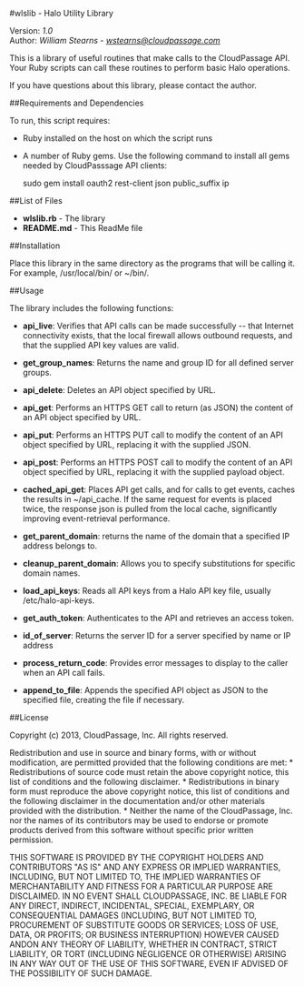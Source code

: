 #wlslib - Halo Utility Library

Version: *1.0*
<br />
Author: *William Stearns* - *wstearns@cloudpassage.com*

This is a library of useful routines that make calls to the CloudPassage API. Your Ruby scripts can call these routines to perform basic Halo operations.

If you have questions about this library, please contact the author.


##Requirements and Dependencies

To run, this script requires:

* Ruby installed on the host on which the script runs
* A number of Ruby gems. Use the following command to install all gems needed by CloudPasssage API clients:

    sudo gem install oauth2 rest-client json public_suffix ip


##List of Files

* **wlslib.rb**  -  The library
* **README.md**  -  This ReadMe file


##Installation 

Place this library in the same directory as the programs that will be calling it. For example, /usr/local/bin/ or ~/bin/. 


##Usage

The library includes the following functions:

* **api_live**: Verifies that API calls can be made successfully -- that Internet connectivity exists, that the local firewall allows outbound requests, and that the supplied API key values are valid.

* **get_group_names**: Returns the name and group ID for all defined server groups. 

* **api_delete**: Deletes an API object specified by URL.

* **api_get**: Performs an HTTPS GET call to return (as JSON) the content of an API object specified by URL.

* **api_put**: Performs an HTTPS PUT call to modify the content of an API object specified by URL, replacing it with the supplied JSON.

* **api_post**: Performs an HTTPS POST call to modify the content of an API object specified by URL, replacing it with the supplied payload object.

* **cached_api_get**: Places API get calls, and for calls to get events, caches the results in ~/api_cache.  If the same request for events is placed twice, the response json is pulled from the local cache, significantly improving event-retrieval performance.

* **get_parent_domain**: returns the name of the domain that a specified IP address belongs to.

* **cleanup_parent_domain**: Allows you to specify substitutions for specific domain names. 

* **load_api_keys**: Reads all API keys from a Halo API key file, usually /etc/halo-api-keys.

* **get_auth_token**: Authenticates to the API and retrieves an access token.

* **id_of_server**: Returns the server ID for a server specified by name or IP address

* **process_return_code**: Provides error messages to display to the caller when an API call fails.

* **append_to_file**: Appends the specified API object as JSON to the specified file, creating the file if necessary.



##License

Copyright (c) 2013, CloudPassage, Inc.
All rights reserved.

Redistribution and use in source and binary forms, with or without modification,
are permitted provided that the following conditions are met:
    * Redistributions of source code must retain the above copyright
      notice, this list of conditions and the following disclaimer.
    * Redistributions in binary form must reproduce the above copyright
      notice, this list of conditions and the following disclaimer in the
      documentation and/or other materials provided with the distribution.
    * Neither the name of the CloudPassage, Inc. nor the
      names of its contributors may be used to endorse or promote products
      derived from this software without specific prior written permission.

THIS SOFTWARE IS PROVIDED BY THE COPYRIGHT HOLDERS AND CONTRIBUTORS "AS IS" AND
ANY EXPRESS OR IMPLIED WARRANTIES, INCLUDING, BUT NOT LIMITED TO, THE IMPLIED
WARRANTIES OF MERCHANTABILITY AND FITNESS FOR A PARTICULAR PURPOSE ARE
DISCLAIMED. IN NO EVENT SHALL CLOUDPASSAGE, INC. BE LIABLE FOR ANY DIRECT,
INDIRECT, INCIDENTAL, SPECIAL, EXEMPLARY, OR CONSEQUENTIAL DAMAGES (INCLUDING,
BUT NOT LIMITED TO, PROCUREMENT OF SUBSTITUTE GOODS OR SERVICES; LOSS OF USE,
DATA, OR PROFITS; OR BUSINESS INTERRUPTION) HOWEVER CAUSED ANDON ANY THEORY OF
LIABILITY, WHETHER IN CONTRACT, STRICT LIABILITY, OR TORT (INCLUDING NEGLIGENCE
OR OTHERWISE) ARISING IN ANY WAY OUT OF THE USE OF THIS SOFTWARE, EVEN IF
ADVISED OF THE POSSIBILITY OF SUCH DAMAGE.

<!---
#CPTAGS:community-supported api-example integration automation
#TBICON:images/ruby_icon.png
-->
